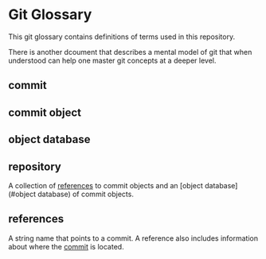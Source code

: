 # Git Glossary 

This git glossary contains definitions of terms used in this repository.

There is another dcoument that describes a mental model of git that
when understood can help one master git concepts at a deeper level. 

## commit

## commit object

## object database

## repository
A collection of [references](#references) to commit objects and an [object database](#object database) of commit objects. 


## references
A string name that points to a commit. A reference also includes information about where the [commit](#commit) is located.
